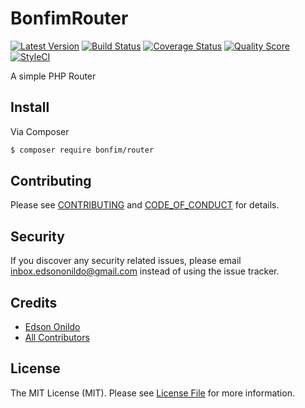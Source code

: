 # BonfimRouter

[![Latest Version][ico-version]][link-version]
[![Build Status][ico-travis]][link-travis]
[![Coverage Status][ico-scrutinizer]][link-scrutinizer]
[![Quality Score][ico-code-quality]][link-code-quality]
[![StyleCI][ico-styleci]][link-styleci]

A simple PHP Router

## Install

Via Composer

``` sh
$ composer require bonfim/router
```

## Contributing

Please see [CONTRIBUTING](CONTRIBUTING.md) and [CODE_OF_CONDUCT](CODE_OF_CONDUCT.md) for details.

## Security

If you discover any security related issues, please email inbox.edsononildo@gmail.com instead of using the issue tracker.

## Credits

- [Edson Onildo][link-author]
- [All Contributors][link-contributors]

## License

The MIT License (MIT). Please see [License File](LICENSE.md) for more information.

[ico-version]: https://img.shields.io/github/release/EdsonOnildoJR/BonfimRouter.svg?style=flat-square
[ico-travis]: https://img.shields.io/travis/EdsonOnildoJR/BonfimRouter/master.svg?style=flat-square
[ico-scrutinizer]: https://img.shields.io/scrutinizer/coverage/g/EdsonOnildoJR/BonfimRouter.svg?style=flat-square
[ico-code-quality]: https://img.shields.io/scrutinizer/g/EdsonOnildoJR/BonfimRouter.svg?style=flat-square
[ico-styleci]: https://styleci.io/repos/124523883/shield?branch=master

[link-version]:https://github.com/EdsonOnildoJR/BonfimRouter/releases
[link-travis]: https://travis-ci.org/EdsonOnildoJR/BonfimRouter
[link-scrutinizer]: https://scrutinizer-ci.com/g/EdsonOnildoJR/BonfimRouter/code-structure
[link-code-quality]: https://scrutinizer-ci.com/g/EdsonOnildoJR/BonfimRouter
[link-styleci]: https://styleci.io/repos/124523883
[link-author]: https://github.com/EdsonOnildoJR
[link-contributors]: https://github.com/EdsonOnildoJR/BonfimRouter/contributors
